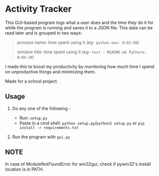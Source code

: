 # **Activity Tracker**

This GUI-based program logs what a user does and the time they do it for 
while the program is running and saves it to a JSON file. This data can be 
read later and is grouped in two ways:

> process name: time spent using it (eg- `python.exe: 0:02:08`)

> window title: time spent using it (eg- `test – README.md PyCharm: 0:06:20`)

I made this to boost my productivity by monitoring how much time I spend 
on unproductive things and minimizing them.

Made for a school project.


## **Usage** 


1. Do any one of the following -

    - Run: `setup.py` 
    - Paste in a cmd shell: `python setup.py`/`python3 setup.py` or `pip install -r requirements.txt`

2. Run the program with `gui.py`


## **NOTE**


In case of ModuleNotFoundError for win32gui, check if pywin32's install location is in PATH.
